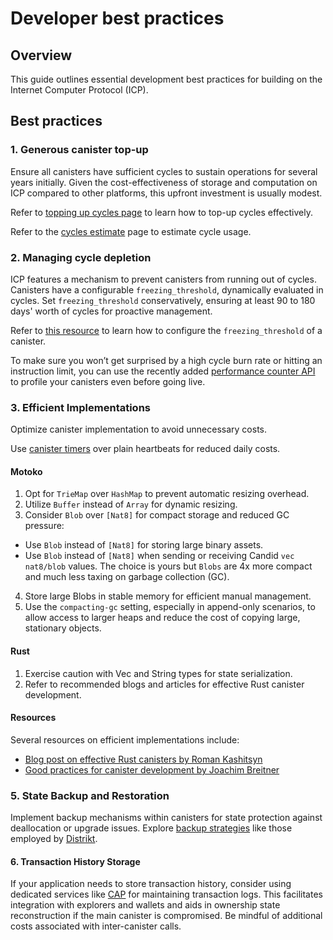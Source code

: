 # Developer best practices 

## Overview

This guide outlines essential development best practices for building on the Internet Computer Protocol (ICP).

## Best practices

### 1. Generous canister top-up

Ensure all canisters have sufficient cycles to sustain operations for several years initially. Given the cost-effectiveness of storage and computation on ICP compared to other platforms, this upfront investment is usually modest.

Refer to [topping up cycles page](../production/topping-up-canister.md) to learn how to top-up cycles effectively.

Refer to the [cycles estimate](../gas-cost.md) page to estimate cycle usage. 

### 2. Managing cycle depletion

ICP features a mechanism to prevent canisters from running out of cycles. Canisters have a configurable `freezing_threshold`, dynamically evaluated in cycles. Set `freezing_threshold` conservatively, ensuring at least 90 to 180 days' worth of cycles for proactive management.

Refer to [this resource](../production/topping-up-canister.md#managing-cycle-depletion-with-freezing-threshold) to learn how to configure the `freezing_threshold` of a canister. 

To make sure you won’t get surprised by a high cycle burn rate or hitting an instruction limit, you can use the recently added [performance counter API](../../../blog/features/async-performance-counter.md) to profile your canisters even before going live.

### 3. Efficient Implementations

Optimize canister implementation to avoid unnecessary costs. 

Use [canister timers](../backend/periodic-tasks.md) over plain heartbeats for reduced daily costs.

#### Motoko

1. Opt for `TrieMap` over `HashMap` to prevent automatic resizing overhead.
2. Utilize `Buffer` instead of `Array` for dynamic resizing.
3. Consider `Blob` over `[Nat8]` for compact storage and reduced GC pressure:

 * Use `Blob` instead of `[Nat8]` for storing large binary assets.
 * Use `Blob` instead of `[Nat8]` when sending or receiving Candid `vec nat8/blob` values. The choice is yours but `Blobs` are 4x more compact and much less taxing on garbage collection (GC).

4. Store large Blobs in stable memory for efficient manual management.
5. Use the `compacting-gc` setting, especially in append-only scenarios, to allow access to larger heaps and reduce the cost of copying large, stationary objects.

#### Rust 
1. Exercise caution with Vec<u8> and String types for state serialization.
2. Refer to recommended blogs and articles for effective Rust canister development.

#### Resources

Several resources on efficient implementations include: 

- [Blog post on effective Rust canisters by Roman Kashitsyn](https://mmapped.blog/posts/01-effective-rust-canisters.html)
- [Good practices for canister development by Joachim Breitner](https://www.joachim-breitner.de/blog/788-How_to_audit_an_Internet_Computer_canister)

### 5. State Backup and Restoration

Implement backup mechanisms within canisters for state protection against deallocation or upgrade issues. Explore [backup strategies](https://forum.dfinity.org/t/backup-restore-function-for-a-canister/12849/3) like those employed by [Distrikt](https://distrikt.app/).

#### 6. Transaction History Storage

If your application needs to store transaction history, consider using dedicated services like [CAP](https://cap.ooo/) for maintaining transaction logs. This facilitates integration with explorers and wallets and aids in ownership state reconstruction if the main canister is compromised. Be mindful of additional costs associated with inter-canister calls.
